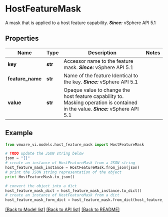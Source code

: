 # HostFeatureMask

A mask that is applied to a host feature capability.  ***Since:*** vSphere API 5.1 

## Properties
Name | Type | Description | Notes
------------ | ------------- | ------------- | -------------
**key** | **str** | Accessor name to the feature mask.  ***Since:*** vSphere API 5.1  | 
**feature_name** | **str** | Name of the feature Identical to the key.  ***Since:*** vSphere API 5.1  | 
**value** | **str** | Opaque value to change the host feature capability to.  Masking operation is contained in the value.  ***Since:*** vSphere API 5.1  | 

## Example

```python
from vmware_vi.models.host_feature_mask import HostFeatureMask

# TODO update the JSON string below
json = "{}"
# create an instance of HostFeatureMask from a JSON string
host_feature_mask_instance = HostFeatureMask.from_json(json)
# print the JSON string representation of the object
print HostFeatureMask.to_json()

# convert the object into a dict
host_feature_mask_dict = host_feature_mask_instance.to_dict()
# create an instance of HostFeatureMask from a dict
host_feature_mask_form_dict = host_feature_mask.from_dict(host_feature_mask_dict)
```
[[Back to Model list]](../README.md#documentation-for-models) [[Back to API list]](../README.md#documentation-for-api-endpoints) [[Back to README]](../README.md)



